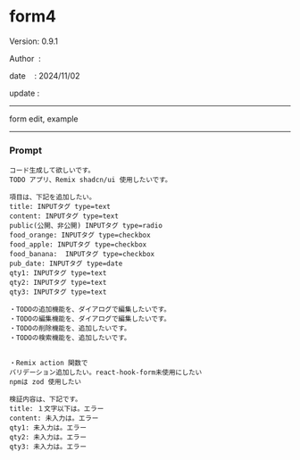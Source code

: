 ﻿# form4

 Version: 0.9.1

 Author  :
 
 date    : 2024/11/02

 update :

***

form edit, example

***
### Prompt

```
コード生成して欲しいです。
TODO アプリ、Remix shadcn/ui 使用したいです。

項目は、下記を追加したい。
title: INPUTタグ type=text
content: INPUTタグ type=text
public(公開、非公開) INPUTタグ type=radio
food_orange: INPUTタグ type=checkbox
food_apple: INPUTタグ type=checkbox
food_banana:  INPUTタグ type=checkbox
pub_date: INPUTタグ type=date
qty1: INPUTタグ type=text
qty2: INPUTタグ type=text
qty3: INPUTタグ type=text

・TODOの追加機能を、ダイアログで編集したいです。
・TODOの編集機能を、ダイアログで編集したいです。
・TODOの削除機能を、追加したいです。
・TODOの検索機能を、追加したいです。


・Remix action 関数で
バリデーション追加したい。react-hook-form未使用にしたい
npmは zod 使用したい

検証内容は、下記です。
title: １文字以下は。エラー
content: 未入力は。エラー
qty1: 未入力は。エラー
qty2: 未入力は。エラー
qty3: 未入力は。エラー
```
